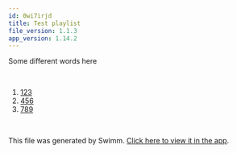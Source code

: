 ```yaml
---
id: 0wi7irjd
title: Test playlist
file_version: 1.1.3
app_version: 1.14.2
---
```


<!-- Intro - Do not remove this comment -->
Some different words here

<br/>

<!-- Steps - Do not remove this comment -->
1. [123](123.xphnwmy1.sw.md)
2. [456](456.4tgfb4bg.sw.md)
3. [789](789.oyi4ewra.sw.md)


<br/>

This file was generated by Swimm. [Click here to view it in the app](https://app.swimm.io/repos/Z2l0aHViJTNBJTNBdGVzdGluZyUzQSUzQXJva2hsaXM=/playlists/0wi7irjd).
